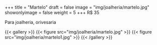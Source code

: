 +++
title = "Martelo"
draft = false
image = "img/joalheria/martelo.jpg"
showonlyimage = false
weight = 5
+++
<span class="price">R$ 35</span>

<!--more-->

Para joalheria, orivesaria

{{< gallery >}}
{{< figure src="img/joalheria/martelo.jpg" >}}
{{< figure src="img/joalheria/martelo1.jpg" >}}
{{< /gallery >}}
